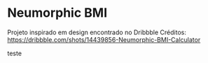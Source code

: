 # Neumorphic BMI

Projeto inspirado em design encontrado no Dribbble
Créditos: https://dribbble.com/shots/14439856-Neumorphic-BMI-Calculator

teste

